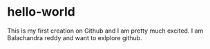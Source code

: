 # hello-world
This is my first creation on Github and I am pretty much excited.
I am Balachandra reddy and want to exlplore github.
